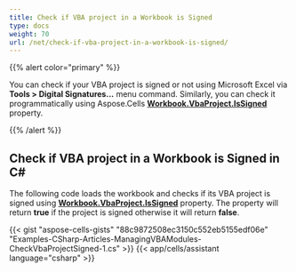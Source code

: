 ```yaml
---
title: Check if VBA project in a Workbook is Signed
type: docs
weight: 70
url: /net/check-if-vba-project-in-a-workbook-is-signed/
---
```


{{% alert color="primary" %}}

You can check if your VBA project is signed or not using Microsoft Excel via **Tools > Digital Signatures...** menu command. Similarly, you can check it programmatically using Aspose.Cells [**Workbook.VbaProject.IsSigned**](https://reference.aspose.com/cells/net/aspose.cells.vba/vbaproject/properties/issigned) property.

{{% /alert %}}

## **Check if VBA project in a Workbook is Signed in C#**

The following code loads the workbook and checks if its VBA project is signed using [**Workbook.VbaProject.IsSigned**](https://reference.aspose.com/cells/net/aspose.cells.vba/vbaproject/properties/issigned) property. The property will return **true** if the project is signed otherwise it will return **false**.

{{< gist "aspose-cells-gists" "88c9872508ec3150c552eb5155edf06e" "Examples-CSharp-Articles-ManagingVBAModules-CheckVbaProjectSigned-1.cs" >}}
{{< app/cells/assistant language="csharp" >}}
